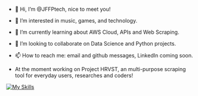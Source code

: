 - 👋 Hi, I’m @JFFPtech, nice to meet you!
- 👀 I’m interested in music, games, and technology. 
- 🌱 I’m currently learning about AWS Cloud, APIs and Web Scraping.
- 💞️ I’m looking to collaborate on Data Science and Python projects.
- 📫 How to reach me: email and github messages, LinkedIn coming soon.

- At the moment working on Project HRVST, an multi-purpose scraping tool for everyday users, researches and coders!

[![My Skills](https://skillicons.dev/icons?i=c,html,css,py,js,mysql,postgres,vscode,discord)](https://skillicons.dev)
